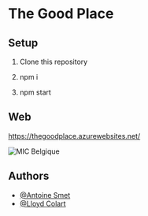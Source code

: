 
# The Good Place

## Setup


1. Clone this repository

2. npm i

3. npm start

## Web

https://thegoodplace.azurewebsites.net/

![MIC Belgique](https://cdn.discordapp.com/attachments/988803921634021466/997492237783007292/Capture_decran_2022-04-26_135503.png)

## Authors

- [@Antoine Smet](https://github.com/AntoineSmet/)
- [@Lloyd Colart](https://github.com/Lloydcol/)

